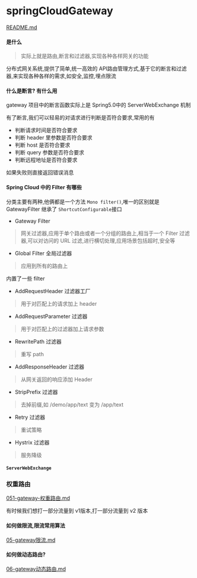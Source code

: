 # springCloudGateway

 [README.md](../05-spring-cloud-documentation/32-SpringCloud与网关中间件/02-spring-cloud-gateway/README.md) 

#### 是什么

> 实际上就是路由,断言和过滤器,实现各种各样网关的功能

分布式网关系统,提供了简单,统一高效的 API路由管理方式,基于它的断言和过滤器,来实现各种各样的需求,如安全,监控,埋点限流

#### 什么是断言? 有什么用

gateway 项目中的断言函数实际上是 Spring5.0中的 ServerWebExchange 机制

有了断言,我们可以轻易的对请求进行判断是否符合要求,常用的有

- 判断请求时间是否符合要求
- 判断 header 里参数是否符合要求
- 判断 host 是否符合要求
- 判断 query 参数是否符合要求
- 判断远程地址是否符合要求

如果失败则直接返回错误消息

#### Spring Cloud  中的 Filter 有哪些

分类主要有两种,他俩都是一个方法 `Mono filter()`,唯一的区别就是 GatewayFilter 继承了 `ShortcutConfigurable`接口

- Gateway Filter 

> 网关过滤器,应用于单个路由或者一个分组的路由上,相当于一个 Filter 过滤器,可以对访问的 URL 过滤,进行横切处理,应用场景包括超时,安全等

- Global Filter 全局过滤器

> 应用到所有的路由上

内置了一些 filter 

- AddRequestHeader 过滤器工厂

> 用于对匹配上的请求加上 header

- AddRequestParameter 过滤器

> 用于对匹配上的过滤器加上请求参数

- RewritePath 过滤器

> 重写 path 

- AddResponseHeader 过滤器

> 从网关返回的响应添加 Header

- StripPrefix 过滤器

> 去掉前缀,如 /demo/app/text 变为 /app/text

- Retry 过滤器

> 重试策略

- Hystrix 过滤器

> 服务降级

#### `ServerWebExchange`

### 权重路由

 [051-gateway-权重路由.md](../05-spring-cloud-documentation/32-SpringCloud与网关中间件/02-spring-cloud-gateway/051-gateway-权重路由.md) 

有时候我们想打一部分流量到 v1版本,打一部分流量到 v2 版本

#### 如何做限流,限流常用算法

 [05-gateway限流.md](../05-spring-cloud-documentation/32-SpringCloud与网关中间件/02-spring-cloud-gateway/05-gateway限流.md) 

#### 如何做动态路由?

 [06-gateway动态路由.md](../05-spring-cloud-documentation/32-SpringCloud与网关中间件/02-spring-cloud-gateway/06-gateway动态路由.md) 